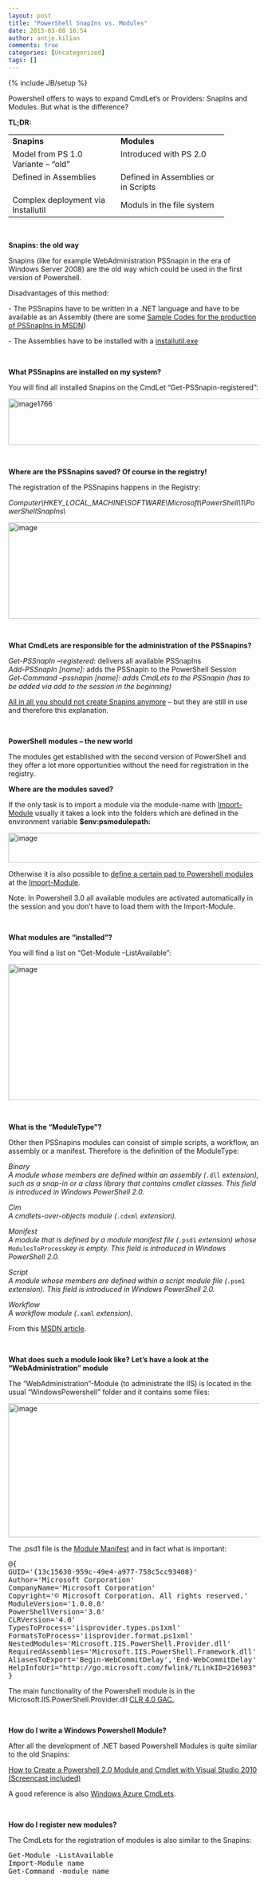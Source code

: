 ```yaml
---
layout: post
title: "PowerShell SnapIns vs. Modules"
date: 2013-03-08 16:54
author: antje.kilian
comments: true
categories: [Uncategorized]
tags: []
---
```

{% include JB/setup %}
<p>Powershell offers to ways to expand CmdLet’s or Providers: SnapIns and Modules. But what is the difference?</p> <p><strong>TL;DR:</strong></p> <p><strong></strong></p> <table cellspacing="0" cellpadding="0" border="0"> <tbody> <tr> <td valign="top" width="201"><strong>Snapins</strong><strong> </strong></td> <td valign="top" width="200"><strong>Modules</strong><strong> </strong></td></tr> <tr> <td valign="top" width="201">Model from PS 1.0 Variante – “old”</td> <td valign="top" width="200">Introduced with PS 2.0</td></tr> <tr> <td valign="top" width="201">Defined in Assemblies</td> <td valign="top" width="200">Defined in Assemblies or in Scripts</td></tr> <tr> <td valign="top" width="201">Complex deployment via Installutil</td> <td>Moduls in the file system</td></tr></tbody></table> <p>&nbsp;</p> <p><strong>Snapins: the old way</strong></p> <p>Snapins (like for example WebAdministration PSSnapin in the era of Windows Server 2008) are the old way which could be used in the first version of Powershell.</p> <p>Disadvantages of this method:</p> <p>- The PSSnapins have to be written in a .NET language and have to be available as an Assembly (there are some <a href="http://msdn.microsoft.com/en-us/library/windows/desktop/ms714437(v=vs.85).aspx">Sample Codes for the production of PSSnapIns in MSDN</a>)</p> <p>- The Assemblies have to be installed with a <a href="http://msdn.microsoft.com/en-us/library/50614e95(v=vs.110).aspx">installutil.exe</a></p> <p><strong></strong></p> <p>&nbsp;</p> <p><strong>What PSSnapins are installed on my system?</strong></p> <p>You will find all installed Snapins on the CmdLet “Get-PSSnapin-registered”:</p> <p><a href="http://code-inside.de/blog-in/wp-content/uploads/image1766.png"><img title="image1766" style="border-left-width: 0px; border-right-width: 0px; background-image: none; border-bottom-width: 0px; padding-top: 0px; padding-left: 0px; display: inline; padding-right: 0px; border-top-width: 0px" border="0" alt="image1766" src="http://code-inside.de/blog-in/wp-content/uploads/image1766_thumb.png" width="531" height="93"></a></p> <p><strong></strong></p> <p>&nbsp;</p> <p><strong>Where are the PSSnapins saved? Of course in the registry!</strong></p> <p>The registration of the PSSnapins happens in the Registry:</p> <p><em>Computer\HKEY_LOCAL_MACHINE\SOFTWARE\Microsoft\PowerShell\1\PowerShellSnapIns\</em></p> <p><img title="image" border="0" alt="image" src="http://code-inside.de/blog/wp-content/uploads/image_thumb921.png" width="530" height="193"><strong> </strong></p> <p><strong></strong></p> <p>&nbsp;</p> <p><strong>What CmdLets are responsible for the administration of the PSSnapins?</strong></p> <p><em>Get-PSSnapIn –registered</em>: delivers all available PSSnapIns<br><em>Add-PSSnapIn [name]:</em><em> </em>adds the PSSnapIn to the PowerShell Session<br><em>Get-Command –pssnapin [name]: </em><em>adds CmdLets to the PSSnapin (has to be added via add to the session in the beginning) </em></p> <p><span style="text-decoration: underline">All in all you should not create Snapins anymore</span> – but they are still in use and therefore this explanation.</p> <p><strong></strong></p> <p>&nbsp;</p> <p><strong>PowerShell modules – the new world</strong></p> <p>The modules get established with the second version of PowerShell and they offer a lot more opportunities without the need for registration in the registry.</p> <p><strong></strong></p> <p><strong>Where are the modules saved?</strong></p> <p>If the only task is to import a module via the module-name with <a href="http://technet.microsoft.com/en-us/library/hh849725.aspx">Import-Module</a> usually it takes a look into the folders which are defined in the environment variable <strong>$env:psmodulepath:</strong></p> <p><img title="image" style="border-left-width: 0px; border-right-width: 0px; background-image: none; border-bottom-width: 0px; padding-top: 0px; padding-left: 0px; padding-right: 0px; border-top-width: 0px" border="0" alt="image" src="http://code-inside.de/blog/wp-content/uploads/image_thumb922.png" width="600" height="60"></p> <p><strong></strong></p> <p>Otherwise it is also possible to <a href="http://blogs.technet.com/b/heyscriptingguy/archive/2012/11/08/powertip-import-a-powershell-module-from-a-shared-location.aspx">define a certain pad to Powershell modules</a> at the <a href="http://technet.microsoft.com/en-us/library/hh849725.aspx">Import-Module</a>.</p> <p>Note: In Powershell 3.0 all available modules are activated automatically in the session and you don’t have to load them with the Import-Module.</p> <p><strong></strong></p> <p>&nbsp;</p> <p><strong>What modules are “installed”?</strong></p> <p>You will find a list on “Get-Module –ListAvailable”:</p> <p><img title="image" style="border-left-width: 0px; border-right-width: 0px; background-image: none; border-bottom-width: 0px; padding-top: 0px; padding-left: 0px; padding-right: 0px; border-top-width: 0px" border="0" alt="image" src="http://code-inside.de/blog/wp-content/uploads/image_thumb923.png" width="583" height="273"></p> <p><strong></strong></p> <p>&nbsp;</p> <p><strong>What is the “ModuleType”?</strong></p> <p>Other then PSSnapins modules can consist of simple scripts, a workflow, an assembly or a manifest. Therefore is the definition of the ModuleType:</p> <p><em>Binary</em><em><br><em>A module whose members are defined within an assembly (</em></em><code>.dll</code><em> </em><em>extension), such as a snap-in or a class library that contains cmdlet classes. This field is introduced in Windows PowerShell 2.0.</em></p> <p><em>Cim</em><em><br><em>A cmdlets-over-objects module (</em></em><code>.cdxml</code><em> </em><em>extension).</em></p> <p><em>Manifest</em><em><br><em>A module that is defined by a module manifest file (</em></em><code>.psd1</code><em> </em><em>extension) whose</em><em> </em><code>ModulesToProcess</code><em>key is empty. This field is introduced in Windows PowerShell 2.0.</em></p> <p><em>Script</em><em><br><em>A module whose members are defined within a script module file (</em></em><code>.psm1</code><em> </em><em>extension). This field is introduced in Windows PowerShell 2.0.</em></p> <p><em>Workflow</em><em><br><em>A workflow module (</em></em><code>.xaml</code><em> </em><em>extension).</em></p> <p>From this <a href="http://msdn.microsoft.com/en-us/library/system.management.automation.moduletype(v=vs.85).aspx">MSDN article</a>.</p> <p>&nbsp;</p> <p><strong>What does such a module look like? Let’s have a look at the “WebAdministration” module</strong></p> <p>The “WebAdministration”-Module (to administrate the IIS) is located in the usual “WindowsPowershell” folder and it contains some files:</p> <p><img title="image" style="border-left-width: 0px; border-right-width: 0px; background-image: none; border-bottom-width: 0px; padding-top: 0px; padding-left: 0px; padding-right: 0px; border-top-width: 0px" border="0" alt="image" src="http://code-inside.de/blog/wp-content/uploads/image_thumb924.png" width="546" height="269"></p> <p>The .psd1 file is the <a href="http://msdn.microsoft.com/en-us/library/windows/desktop/dd878324(v=vs.85).aspx">Module Manifest</a> and in fact what is important:</p><pre class="csharpcode">@{
GUID=<span class="str">'{13c15630-959c-49e4-a977-758c5cc93408}'</span>
Author=<span class="str">'Microsoft Corporation'</span>
CompanyName=<span class="str">'Microsoft Corporation'</span>
Copyright=<span class="str">'© Microsoft Corporation. All rights reserved.'</span>
ModuleVersion=<span class="str">'1.0.0.0'</span>
PowerShellVersion=<span class="str">'3.0'</span>
CLRVersion=<span class="str">'4.0'</span>
TypesToProcess=<span class="str">'iisprovider.types.ps1xml'</span>
FormatsToProcess=<span class="str">'iisprovider.format.ps1xml'</span>
NestedModules=<span class="str">'Microsoft.IIS.PowerShell.Provider.dll'</span>
RequiredAssemblies=<span class="str">'Microsoft.IIS.PowerShell.Framework.dll'</span>
AliasesToExport=<span class="str">'Begin-WebCommitDelay'</span>,<span class="str">'End-WebCommitDelay'</span>
HelpInfoUri=<span class="str">"http://go.microsoft.com/fwlink/?LinkID=216903"</span>
}</pre>
<p><!-- .csharpcode, .csharpcode pre { 	font-size: small; 	color: black; 	font-family: consolas, "Courier New", courier, monospace; 	background-color: #ffffff; 	/*white-space: pre;*/ } .csharpcode pre { margin: 0em; } .csharpcode .rem { color: #008000; } .csharpcode .kwrd { color: #0000ff; } .csharpcode .str { color: #006080; } .csharpcode .op { color: #0000c0; } .csharpcode .preproc { color: #cc6633; } .csharpcode .asp { background-color: #ffff00; } .csharpcode .html { color: #800000; } .csharpcode .attr { color: #ff0000; } .csharpcode .alt  { 	background-color: #f4f4f4; 	width: 100%; 	margin: 0em; } .csharpcode .lnum { color: #606060; } -->The main functionality of the Powershell module is in the Microsoft.IIS.PowerShell.Provider.dll <a href="http://code-inside.de/blog/2013/02/07/mit-net-4-0-gibt-es-einen-neuen-gac/">CLR 4.0 GAC.</a></p>
<p>&nbsp;</p>
<p><strong>How do I write a Windows Powershell Module? </strong></p>
<p>After all the development of .NET based Powershell Modules is quite similar to the old Snapins:</p>
<p><a href="http://blogs.msdn.com/b/saveenr/archive/2010/03/08/how-to-create-a-powershell-2-0-module-and-cmdlet-with-visual-studio-2010-screencast-included.aspx">How to Create a Powershell 2.0 Module and Cmdlet with Visual Studio 2010 (Screencast included)</a></p>
<p>A good reference is also <a href="https://github.com/WindowsAzure/azure-sdk-tools/tree/master/WindowsAzurePowershell">Windows Azure CmdLets</a>.</p>
<p>&nbsp;</p>
<p><strong>How do I register new modules?</strong></p>
<p>The CmdLets for the registration of modules is also similar to the Snapins:</p><pre class="csharpcode">Get-Module -ListAvailable
Import-Module name
Get-Command -module name</pre>
<p><br><!-- .csharpcode, .csharpcode pre { 	font-size: small; 	color: black; 	font-family: consolas, "Courier New", courier, monospace; 	background-color: #ffffff; 	/*white-space: pre;*/ } .csharpcode pre { margin: 0em; } .csharpcode .rem { color: #008000; } .csharpcode .kwrd { color: #0000ff; } .csharpcode .str { color: #006080; } .csharpcode .op { color: #0000c0; } .csharpcode .preproc { color: #cc6633; } .csharpcode .asp { background-color: #ffff00; } .csharpcode .html { color: #800000; } .csharpcode .attr { color: #ff0000; } .csharpcode .alt  { 	background-color: #f4f4f4; 	width: 100%; 	margin: 0em; } .csharpcode .lnum { color: #606060; } --></p>

